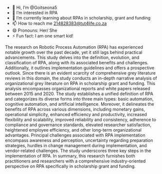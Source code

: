 - 👋 Hi, I’m @Goitseona5
- 👀 I’m interested in RPA
- 🌱 I’m currently learning about RPAs in scholarship, grant and funding
- 📫 How to reach me 214828383@tut4life.co.za
- 😄 Pronouns: Her/ She
- ⚡ Fun fact: I am one smart kid!

The research on Robotic Process Automation (RPA) has experienced notable growth over the past decade, yet it still lags behind practical advancements. This study delves into the definition, evolution, and classification of RPA, along with its associated benefits and challenges. Additionally, it outlines implementation guidelines and offers a prospective outlook. Since there is an evident scarcity of comprehensive grey literature reviews in this domain, the study conducts an in-depth narrative analysis of organizational grey literature on RPA in scholarship grant and funding. This analysis encompasses organizational reports and white papers released between 2015 and 2020. The study establishes a unified definition of RPA and categorizes its diverse forms into three main types: basic automation, cognitive automation, and artificial intelligence. Moreover, it delineates the benefits of RPA across various dimensions, including monetary gains, operational simplicity, enhanced efficiency and productivity, increased flexibility and scalability, improved reliability and consistency, adherence to compliance and governance standards, elevated researcher satisfaction, heightened employee efficiency, and other long-term organizational advantages. Principal challenges associated with RPA implementation encompass awareness and perception, uncertainty regarding preparation strategies, hurdles in change management during implementation, and vendor-related challenges. The study underscores three key steps in the implementation of RPA. In summary, this research furnishes both practitioners and researchers with a comprehensive industry-oriented perspective on RPA specifically in scholarship grant and funding. 
